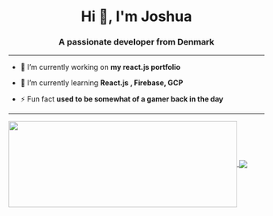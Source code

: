 <h1 align="center">Hi 👋, I'm Joshua</h1>
<h3 align="center">A passionate developer from Denmark</h3>
<hr>

- 🔭 I’m currently working on **my react.js portfolio**

- 🌱 I’m currently learning **React.js , Firebase, GCP**

- ⚡ Fun fact **used to be somewhat of a gamer back in the day**
<hr>

<a href="https://youtube.com/UltraX1" rel="nofollow">
  <img width="450" height="170" align="center" src="https://camo.githubusercontent.com/1bb806e723408096c0fd68d0ad371835740f608d20f9e20d704533184b8531fb/68747470733a2f2f6769746875622d726561646d652d73746174732e76657263656c2e6170702f6170693f757365726e616d653d4b6172696d583332267468656d653d6d69646e696768742d707572706c652673686f775f69636f6e733d747275652662675f636f6c6f723d30443131313726686964655f626f726465723d74727565" data-canonical-src="https://github-readme-stats.vercel.app/api?username=KarimX32&amp;theme=midnight-purple&amp;show_icons=true&amp;bg_color=0D1117&amp;hide_border=true" style="max-width:100%;">
</a>

<a href="https://youtube.com/UltraX1" rel="nofollow">
  <img align="center" src="https://camo.githubusercontent.com/6744db0e1a76018e1409722f905b5bcdb4d2c9197bc7937e31cbd14f31a83c33/68747470733a2f2f6769746875622d726561646d652d73746174732e76657263656c2e6170702f6170692f746f702d6c616e67732f3f757365726e616d653d4b6172696d583332267468656d653d6d69646e696768742d707572706c65266c61796f75743d636f6d706163742662675f636f6c6f723d30443131313726686964655f626f726465723d74727565" data-canonical-src="https://github-readme-stats.vercel.app/api/top-langs/?username=KarimX32&amp;theme=midnight-purple&amp;layout=compact&amp;bg_color=0D1117&amp;hide_border=true" style="max-width:100%;">
</a>
